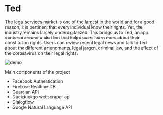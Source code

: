 # Ted

The legal services market is one of the largest in the world and for a good reason; it is pertinent that every individual know their rights. Yet, the industry remains largely underdigitalized. This brings us to Ted, an app centered around a chat bot that helps users learn more about their constitution rights. Users can review recent legal news and talk to Ted about the different amendments, legal jargon, criminal law, and the effect of the coronavirus on their legal rights.


![demo](https://github.com/aczoo/Ted/blob/temp/ted_demo.gif)


Main components of the project
   * Facebook Authentication
   * Firebase Realtime DB
   * Guardian API
   * Duckduckgo webscraper api
   * Dialogflow
   * Google Natural Language API


